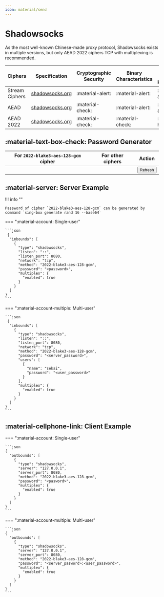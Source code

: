 ```yaml
---
icon: material/send
---
```


# Shadowsocks

As the most well-known Chinese-made proxy protocol,
Shadowsocks exists in multiple versions,
but only AEAD 2022 ciphers TCP with multiplexing is recommended.

| Ciphers        | Specification                                              | Cryptographic Security | Binary Characteristics | Active Detect Hiddenness |
|----------------|------------------------------------------------------------|------------------------|------------------------|--------------------------|
| Stream Ciphers | [shadowsocks.org](https://shadowsocks.org/doc/stream.html) | :material-alert:       | :material-alert:       | :material-alert:         |
| AEAD           | [shadowsocks.org](https://shadowsocks.org/doc/aead.html)   | :material-check:       | :material-alert:       | :material-alert:         |
| AEAD 2022      | [shadowsocks.org](https://shadowsocks.org/doc/sip022.html) | :material-check:       | :material-check:       | :material-help:          |

## :material-text-box-check: Password Generator

| For `2022-blake3-aes-128-gcm` cipher | For other ciphers             | Action                                                          |
|--------------------------------------|-------------------------------|-----------------------------------------------------------------|
| <code id="password_16"><code>        | <code id="password_32"><code> | <button class="md-button" onclick="generate()">Refresh</button> |

<script>
    function generatePassword(element, length) {
        const array = new Uint8Array(length);
        window.crypto.getRandomValues(array);
        document.getElementById(element).textContent = btoa(String.fromCharCode.apply(null, array));
    }
    function generate() {
      generatePassword("password_16", 16);
      generatePassword("password_32", 32);
    }
    generate();
</script>

## :material-server: Server Example

!!! info ""

    Password of cipher `2022-blake3-aes-128-gcm` can be generated by command `sing-box generate rand 16 --base64`

=== ":material-account: Single-user"

    ```json
     {
      "inbounds": [
        {
          "type": "shadowsocks",
          "listen": "::",
          "listen_port": 8080,
          "network": "tcp",
          "method": "2022-blake3-aes-128-gcm",
          "password": "<password>",
          "multiplex": {
            "enabled": true
          }
        }
      ]
    }
    ```

=== ":material-account-multiple: Multi-user"

    ```json
     {
      "inbounds": [
        {
          "type": "shadowsocks",
          "listen": "::",
          "listen_port": 8080,
          "network": "tcp",
          "method": "2022-blake3-aes-128-gcm",
          "password": "<server_password>",
          "users": [
            {
              "name": "sekai",
              "password": "<user_password>"
            }
          ],
          "multiplex": {
            "enabled": true
          }
        }
      ]
    }
    ```

## :material-cellphone-link: Client Example

=== ":material-account: Single-user"

    ```json
    {
      "outbounds": [
        {
          "type": "shadowsocks",
          "server": "127.0.0.1",
          "server_port": 8080,
          "method": "2022-blake3-aes-128-gcm",
          "password": "<pasword>",
          "multiplex": {
            "enabled": true
          }
        }
      ]
    }
    ```

=== ":material-account-multiple: Multi-user"

    ```json
    {
      "outbounds": [
        {
          "type": "shadowsocks",
          "server": "127.0.0.1",
          "server_port": 8080,
          "method": "2022-blake3-aes-128-gcm",
          "password": "<server_pasword>:<user_password>",
          "multiplex": {
            "enabled": true
          }
        }
      ]
    }
    ```
